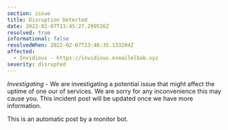```yaml
---
section: issue
title: Disruption Detected
date: 2022-02-07T13:45:27.299526Z
resolved: true
informational: false
resolvedWhen: 2022-02-07T13:46:35.133204Z
affected:
  - Invidious - https://invidious.esmailelbob.xyz
severity: disrupted
---
```

*Investigating* - We are investigating a potential issue that might affect the uptime of one our of services. We are sorry for any inconvenience this may cause you. This incident post will be updated once we have more information.

This is an automatic post by a monitor bot.
        